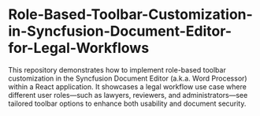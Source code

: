 # Role-Based-Toolbar-Customization-in-Syncfusion-Document-Editor-for-Legal-Workflows
This repository demonstrates how to implement role-based toolbar customization in the Syncfusion Document Editor (a.k.a. Word Processor) within a React application. It showcases a legal workflow use case where different user roles—such as lawyers, reviewers, and administrators—see tailored toolbar options to enhance both usability and document security.
